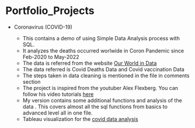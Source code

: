 # Portfolio_Projects

- Coronavirus (COVID-19)

  - This contains a demo of using Simple Data Analysis process with SQL.
  - It analyzes the deaths occurred worlwide in Coron Pandemic since Feb-2020 to May-2022
  - The data is referred from the website [Our World in Data](https://ourworldindata.org/covid-cases)
  - The data referred is Covid Deaths Data and Covid vaccination Data
  - The steps taken in data cleaning is mentioned in the file in comments section
  - The project is inspired from the youtuber Alex Flexberg. You can follow his video tutorials
  [here](https://www.youtube.com/watch?v=qfyynHBFOsM&list=PLUaB-1hjhk8H48Pj32z4GZgGWyylqv85f)
  - My version contains some additional functions and analysis of the data . This covers almost all the sql functions from basics to advanced level all in one file.
  - Tableau visualization for the [covid data analysis](https://public.tableau.com/views/Covid-Data_16563325847430/Dashboard1?:language=en-US&:display_count=n&:origin=viz_share_link)
